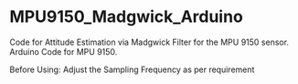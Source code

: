 # MPU9150_Madgwick_Arduino

Code for Attitude Estimation via Madgwick Filter for the MPU 9150 sensor.
Arduino Code for MPU 9150. 

Before Using:
Adjust the Sampling Frequency as per requirement
